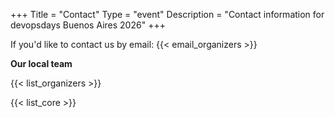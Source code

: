 +++
Title = "Contact"
Type = "event"
Description = "Contact information for devopsdays Buenos Aires 2026"
+++

If you'd like to contact us by email: {{< email_organizers >}}

**Our local team**

{{< list_organizers >}}


{{< list_core >}}
